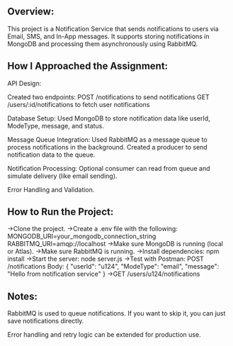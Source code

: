Overview:
---------
This project is a Notification Service that sends notifications to users via Email, SMS, and In-App messages. It supports storing notifications in MongoDB and processing them asynchronously using RabbitMQ.

How I Approached the Assignment:
--------------------------------
API Design:

Created two endpoints:
  POST /notifications to send notifications
  GET /users/:id/notifications to fetch user notifications

Database Setup:
   Used MongoDB to store notification data like userId, ModeType, message, and status.

Message Queue Integration:
  Used RabbitMQ as a message queue to process notifications in the background.
  Created a producer to send notification data to the queue.

Notification Processing:
   Optional consumer can read from queue and simulate delivery (like email sending).

Error Handling and Validation.

How to Run the Project:
-----------------------
->Clone the project.
->Create a .env file with the following:
  MONGODB_URI=your_mongodb_connection_string
  RABBITMQ_URI=amqp://localhost
->Make sure MongoDB is running (local or Atlas).
->Make sure RabbitMQ is running.
->Install dependencies:
  npm install
->Start the server:
  node server.js
->Test with Postman:
  POST /notifications
  Body:
  {
  "userId": "u124",
  "ModeType": "email",
  "message": "Hello from notification service"
  }
->GET /users/u124/notifications

Notes:
-----
RabbitMQ is used to queue notifications. If you want to skip it, you can just save notifications directly.

Error handling and retry logic can be extended for production use.
